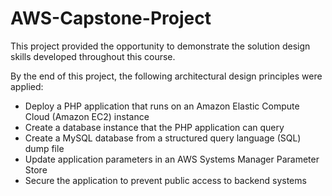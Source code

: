 # AWS-Capstone-Project

This project provided the opportunity to demonstrate the solution design skills developed throughout this course. 

By the end of this project, the following architectural design principles were applied:

- Deploy a PHP application that runs on an Amazon Elastic Compute Cloud (Amazon EC2) instance
- Create a database instance that the PHP application can query
- Create a MySQL database from a structured query language (SQL) dump file
- Update application parameters in an AWS Systems Manager Parameter Store
- Secure the application to prevent public access to backend systems

